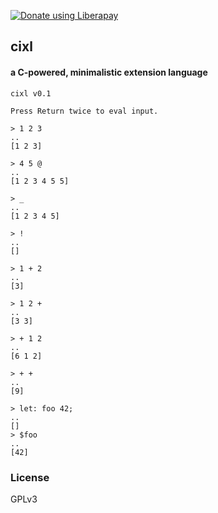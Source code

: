 <a href="https://liberapay.com/basic-gongfu/donate"><img alt="Donate using Liberapay" src="https://liberapay.com/assets/widgets/donate.svg"></a>

## cixl
#### a C-powered, minimalistic extension language

```
cixl v0.1

Press Return twice to eval input.

> 1 2 3
..
[1 2 3]

> 4 5 @
..
[1 2 3 4 5 5]

> _
..
[1 2 3 4 5]

> !
..
[]

> 1 + 2
..
[3]

> 1 2 +
..
[3 3]

> + 1 2
..
[6 1 2]

> + +
..
[9]

> let: foo 42;
..
[]
> $foo
..
[42]
```

### License
GPLv3